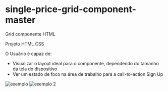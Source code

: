 # single-price-grid-component-master

 Grid componente HTML

Projeto HTML CSS

O Usuário é capaz de:

- Visualizar o layout ideal para o componente, dependendo do tamanho da tela do dispositivo
- Ver um estado de foco na área de trabalho para a call-to-action Sign Up

![exemplo](https://user-images.githubusercontent.com/109077065/184521188-12d35d5a-8e8e-4422-ae7a-9d38bcbad262.png)
![exemplo 2](https://user-images.githubusercontent.com/109077065/184521190-16b85e0b-05ae-43a1-8b69-7498675a2412.png)
